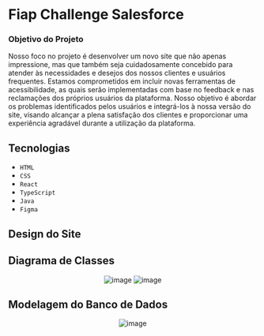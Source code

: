 # Fiap Challenge Salesforce

### Objetivo do Projeto
Nosso foco no projeto é desenvolver um novo site que não apenas impressione, mas que também seja cuidadosamente concebido para atender às necessidades e desejos dos nossos clientes e usuários frequentes. Estamos comprometidos em incluir novas ferramentas de acessibilidade, as quais serão implementadas com base no feedback e nas reclamações dos próprios usuários da plataforma. Nosso objetivo é abordar os problemas identificados pelos usuários e integrá-los à nossa versão do site, visando alcançar a plena satisfação dos clientes e proporcionar uma experiência agradável durante a utilização da plataforma.


## Tecnologias
- `HTML`
- `CSS`
- `React`
- `TypeScript`
- `Java`
- `Figma`

## Design do Site
<div align="center">
  
</div>

## Diagrama de Classes
<div align="center">

  ![image](https://github.com/Luccas-Silva/fiap_challenge_salesforce/assets/89430801/c51a2e3c-359f-47df-9bec-8fba3e1b5efb)
  ![image](https://github.com/Luccas-Silva/fiap_challenge_salesforce/assets/89430801/5fc58539-d317-42cd-acf7-8856c50deb5b)
</div>

## Modelagem do Banco de Dados
<div align="center">
  
  ![image](https://github.com/Luccas-Silva/fiap_challenge_salesforce/assets/89430801/d6afab6f-36e4-4b6a-8b7b-52cf24055030)
</div>
